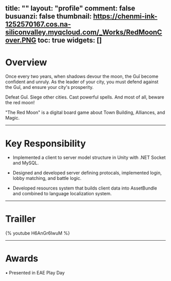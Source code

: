 ﻿title: ""
layout: "profile"
comment: false
busuanzi: false
thumbnail: https://chenmi-ink-1252570167.cos.na-siliconvalley.myqcloud.com/_Works/RedMoonCover.PNG
toc: true
widgets: []
---


# Overview

Once every two years, when shadows devour the moon, the Guǐ become confident and unruly.  As the leader of your city, you must defend against   the   Guǐ, and ensure your city's prosperity.

Defeat  Guǐ. Siege other cities. Cast powerful spells. And most of all, beware the red moon!

"The Red Moon" is a digital board game about Town Building, Alliances, and   Magic.



---
# Key Responsibility

- Implemented a client to server model structure in Unity with .NET Socket and MySQL.

- Designed and developed server defining protocals, implemented login, lobby matching, and battle logic.

- Developed resources system that builds client data into AssetBundle and combined to language localization system.
---

# Trailler
{% youtube H6AnGr6IwuM %}


---
# Awards

• Presented in EAE Play Day


